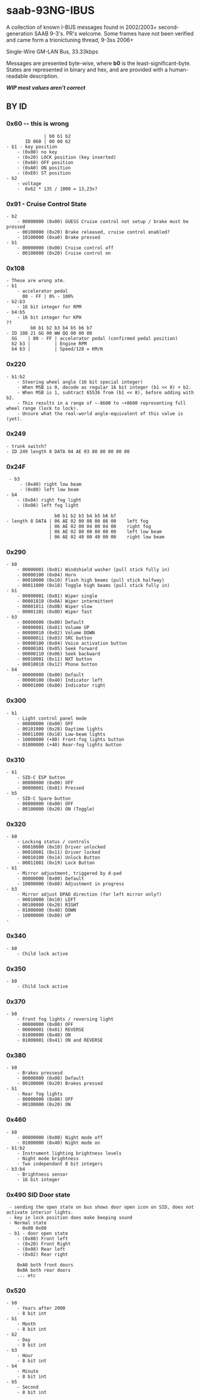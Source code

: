 # saab-93NG-IBUS
A collection of known I-BUS messages found in 2002/2003+ second-generation SAAB 9-3's. PR's welcome.
Some frames have not been verified and came form a trionictuning thread, 9-3ss 2006+

Single-Wire GM-LAN Bus, 33.33kbps

Messages are presented byte-wise, where **b0** is the least-significant-byte.
States are represented in binary and hex, and are provided with a human-readable description.

***WIP most values aren't correct***

## BY ID
### 0x60 -- this is wrong
                  | b0 b1 b2
           ID 060 | 00 00 62
    - b1 - key position
        - (0x00) no key
        - (0x20) LOCK position (key inserted)
        - (0x60) OFF position
        - (0xA0) ON position
        - (0xE0) ST position
    - b2 
        - voltage
        -  0x62 * 135 / 1000 = 13,23v?
 
### 0x91 - Cruise Control State
    - b2
        - 00000000 (0x00) GUESS Cruise control not setup / brake must be pressed
        - 00100000 (0x20) Brake released, cruise control enabled?
        - 10100000 (0xa0) Brake pressed
    - b1
        - 00000000 (0x00) Cruise control off
        - 00100000 (0x20) Cruise control on
### 0x108
    - These are wrong atm.
    - b1
        - accelerator pedal
          00 - FF | 0% - 100%
    - b2:b3
        - 16 bit integer for RPM
    - b4:b5
        - 16 bit integer for KPH
    ??
             b0 b1 b2 b3 b4 b5 b6 b7
    - ID 108 21 GG 00 WW QQ 00 00 00
      GG    | 00 - FF | accelerator pedal (confirmed pedal position)
      b2 b3 |         | Engine RPM
      b4 b3 |         | Speed/128 = KM/H
      
### 0x220
    - b1:b2
        - Steering wheel angle (16 bit special integer)
        - When MSB is 0, decode as regular 16 bit integer (b1 << 8) + b2.
        - When MSB is 1, subtract 65536 from (b1 << 8), before adding with b2.
        - This results in a range of ~-8600 to ~+8600 representing full wheel range (lock to lock).
        - Unsure what the real-world angle-equivalent of this value is (yet).
### 0x249
    - trunk switch?
    - ID 249 length 8 DATA 04 AE 03 80 80 00 00 00 
### 0x24F
     - b3
         - (0x40) right low beam
         - (0x80) left low beam
    - b4
        - (0x04) right fog light
        - (0x08) left fog light
        
                      b0 b1 b2 b3 b4 b5 b6 b7
    - length 8 DATA | 06 AE 02 00 08 00 08 00    left fog
                    | 06 AE 02 00 04 00 04 00    right fog
                    | 06 AE 02 80 00 80 00 00    left low beam
                    | 06 AE 02 40 00 40 00 00    right low beam

### 0x290
    - b0
        - 00000001 (0x01) Windshield washer (pull stick fully in)
        - 00000100 (0x04) Horn
        - 00010000 (0x10) Flash high beams (pull stick halfway)
        - 00011000 (0x18) Toggle high beams (pull stick fully in)
    - b1
        - 00000001 (0x01) Wiper single
        - 00001010 (0x0A) Wiper intermittent
        - 00001011 (0x0B) Wiper slow
        - 00001101 (0x0D) Wiper fast
    - b3
        - 00000000 (0x00) Default
        - 00000001 (0x01) Volume UP
        - 00000010 (0x02) Volume DOWN
        - 00000011 (0x03) SRC button
        - 00000100 (0x04) Voice activation button
        - 00000101 (0x05) Seek forward
        - 00000110 (0x06) Seek backward
        - 00010001 (0x11) NXT button
        - 00010010 (0x12) Phone button
    - b4
        - 00000000 (0x00) Default
        - 00000100 (0x40) Indicator left
        - 00001000 (0x80) Indicator right
### 0x300
    - b1
        - Light control panel mode
        - 00000000 (0x00) OFF
        - 00101000 (0x28) Daytime lights
        - 00011000 (0x18) Low-beam lights
        - 10000000 (+80) Front-fog lights button
        - 01000000 (+40) Rear-fog lights button
### 0x310
    - b1
        - SID-C ESP button
        - 00000000 (0x00) OFF
        - 00000001 (0x01) Pressed
    - b5
        - SID-C Spare button
        - 00000000 (0x00) OFF
        - 00100000 (0x20) ON (Toggle)
### 0x320
    - b0
        - Locking status / controls 
        - 00010000 (0x10) Driver unlocked
        - 00010001 (0x11) Driver locked
        - 00010100 (0x14) Unlock Button
        - 00011001 (0x19) Lock Button
    - b1
        - Mirror adjustment, triggered by d-pad
        - 00000000 (0x00) Default
        - 10000000 (0x80) Adjustment in progress
    - b3
        - Mirror adjust DPAD direction (for left mirror only?)
        - 00010000 (0x10) LEFT
        - 00100000 (0x20) RIGHT
        - 01000000 (0x40) DOWN
        - 10000000 (0x80) UP
    - 
### 0x340
    - b0
        - Child lock active
### 0x350
    - b0
        - Child lock active
### 0x370
    - b0
        - Front fog lights / reversing light
        - 00000000 (0x00) OFF
        - 00000001 (0x01) REVERSE
        - 01000000 (0x40) ON
        - 01000001 (0x41) ON and REVERSE
### 0x380
    - b0
        - Brakes pressesd
        - 00000000 (0x00) Default
        - 00100000 (0x20) Brakes pressed
    - b1
        - Rear fog lights
        - 00000000 (0x00) OFF
        - 00100000 (0x20) ON
### 0x460
    - b0
        - 00000000 (0x00) Night mode off
        - 01000000 (0x40) Night mode on
    - b1:b2
        - Instrument lighting brightness levels 
        - Night mode brightness
        - Two independant 8 bit integers
    - b3:b4
        - Brightness sensor
        - 16 bit integer
### 0x490 SID Door state
     - sending the open state on bus shows door open icon on SID, does not activate interior lights.
     - key in lock position does make beeping sound
     - Normal state
        - 0x00 0x00 
     - b1 - door open state
        - (0x80) Front left
        - (0x20) Front Right
        - (0x08) Rear left
        - (0x02) Rear right
        
        0xA0 both front doors
        0x0A both rear doors
        ... etc
### 0x520
    - b0
        - Years after 2000
        - 8 bit int
    - b1
        - Month
        - 8 bit int
    - b2
        - Day
        - 8 bit int
    - b3
        - Hour
        - 8 bit int
    - b4
        - Minute
        - 8 bit int
    - b5
        - Second
        - 8 bit int
